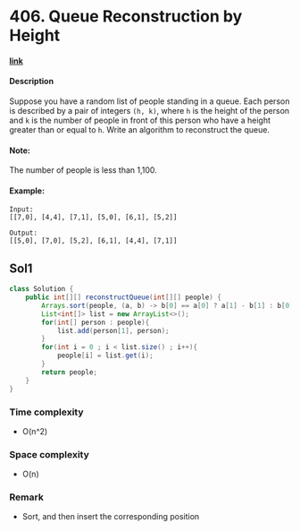 # 406. Queue Reconstruction by Height

#### [link](https://leetcode.com/problems/queue-reconstruction-by-height/)

#### Description
Suppose you have a random list of people standing in a queue. Each person is described by a pair of integers `(h, k)`, where `h` is the height of the person and `k` is the number of people in front of this person who have a height greater than or equal to `h`. Write an algorithm to reconstruct the queue.

#### Note:
The number of people is less than 1,100.

#### Example:
```
Input:
[[7,0], [4,4], [7,1], [5,0], [6,1], [5,2]]

Output:
[[5,0], [7,0], [5,2], [6,1], [4,4], [7,1]]
```

## Sol1
```java
class Solution {
    public int[][] reconstructQueue(int[][] people) {
        Arrays.sort(people, (a, b) -> b[0] == a[0] ? a[1] - b[1] : b[0] - a[0]);
        List<int[]> list = new ArrayList<>();
        for(int[] person : people){
            list.add(person[1], person);
        }
        for(int i = 0 ; i < list.size() ; i++){
            people[i] = list.get(i);
        }
        return people;
    }
}
```

### Time complexity
* O(n^2)
### Space complexity
* O(n)
### Remark
* Sort, and then insert the corresponding position 